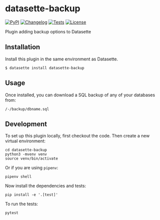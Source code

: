 # datasette-backup

[![PyPI](https://img.shields.io/pypi/v/datasette-backup.svg)](https://pypi.org/project/datasette-backup/)
[![Changelog](https://img.shields.io/github/v/release/simonw/datasette-backup?include_prereleases&label=changelog)](https://github.com/simonw/datasette-backup/releases)
[![Tests](https://github.com/simonw/datasette-backup/workflows/Test/badge.svg)](https://github.com/simonw/datasette-backup/actions?query=workflow%3ATest)
[![License](https://img.shields.io/badge/license-Apache%202.0-blue.svg)](https://github.com/simonw/datasette-backup/blob/main/LICENSE)

Plugin adding backup options to Datasette

## Installation

Install this plugin in the same environment as Datasette.

    $ datasette install datasette-backup

## Usage

Once installed, you can download a SQL backup of any of your databases from:

    /-/backup/dbname.sql

## Development

To set up this plugin locally, first checkout the code. Then create a new virtual environment:

    cd datasette-backup
    python3 -mvenv venv
    source venv/bin/activate

Or if you are using `pipenv`:

    pipenv shell

Now install the dependencies and tests:

    pip install -e '.[test]'

To run the tests:

    pytest
